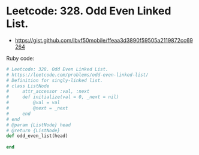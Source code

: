 # Leetcode: 328. Odd Even Linked List.

- https://gist.github.com/lbvf50mobile/ffeaa3d3890f59505a2119872cc69264
 
Ruby code:
```Ruby
# Leetcode: 328. Odd Even Linked List.
# https://leetcode.com/problems/odd-even-linked-list/
# Definition for singly-linked list.
# class ListNode
#     attr_accessor :val, :next
#     def initialize(val = 0, _next = nil)
#         @val = val
#         @next = _next
#     end
# end
# @param {ListNode} head
# @return {ListNode}
def odd_even_list(head)
    
end
```
